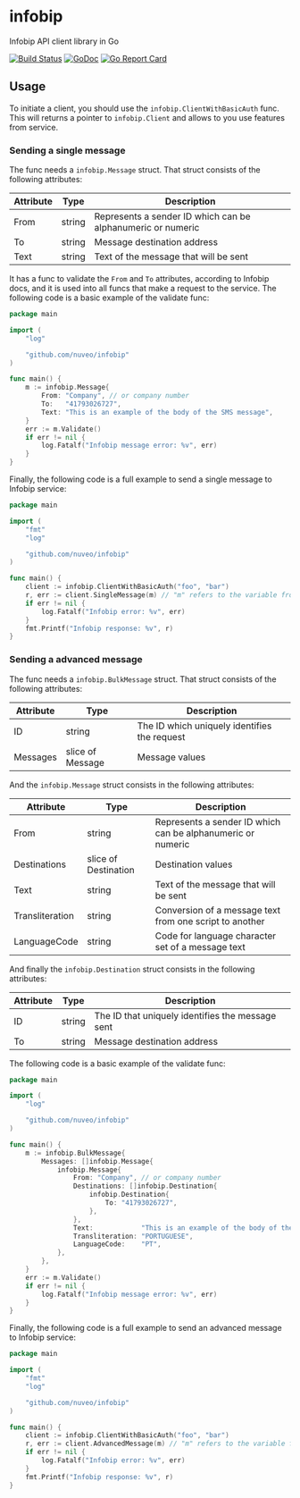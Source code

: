 # infobip

Infobip API client library in Go

[![Build Status](https://travis-ci.org/nuveo/infobip.svg?branch=master)](https://travis-ci.org/nuveo/infobip)
[![GoDoc](https://godoc.org/github.com/nuveo/infobip?status.png)](https://godoc.org/github.com/nuveo/infobip)
[![Go Report Card](https://goreportcard.com/badge/github.com/nuveo/infobip)](https://goreportcard.com/report/github.com/nuveo/infobip)

## Usage

To initiate a client, you should use the `infobip.ClientWithBasicAuth` func. This will returns a pointer to `infobip.Client` and allows to you use features from service.

### Sending a single message

The func needs a `infobip.Message` struct. That struct consists of the following attributes:

| Attribute | Type | Description |
|-----------|------|-------------|
| From | string | Represents a sender ID which can be alphanumeric or numeric |
| To | string | Message destination address |
| Text | string | Text of the message that will be sent |

It has a func to validate the `From` and `To` attributes, according to Infobip docs, and it is used into all funcs that make a request to the service. The following code is a basic example of the validate func:

```go
package main

import (
    "log"

    "github.com/nuveo/infobip"
)

func main() {
    m := infobip.Message{
        From: "Company", // or company number
        To:   "41793026727",
        Text: "This is an example of the body of the SMS message",
    }
    err := m.Validate()
    if err != nil {
        log.Fatalf("Infobip message error: %v", err)
    }
}
```

Finally, the following code is a full example to send a single message to Infobip service:

```go
package main

import (
    "fmt"
    "log"

    "github.com/nuveo/infobip"
)

func main() {
    client := infobip.ClientWithBasicAuth("foo", "bar")
    r, err := client.SingleMessage(m) // "m" refers to the variable from the previous example
    if err != nil {
        log.Fatalf("Infobip error: %v", err)
    }
    fmt.Printf("Infobip response: %v", r)
}
```

### Sending a advanced message

The func needs a `infobip.BulkMessage` struct. That struct consists of the following attributes:

| Attribute | Type | Description |
|-----------|------|-------------|
| ID | string | The ID which uniquely identifies the request |
| Messages | slice of Message | Message values |

And the `infobip.Message` struct consists in the following attributes:

| Attribute | Type | Description |
|-----------|------|-------------|
| From | string | Represents a sender ID which can be alphanumeric or numeric |
| Destinations | slice of Destination | Destination values |
| Text | string | Text of the message that will be sent |
| Transliteration | string | Conversion of a message text from one script to another |
| LanguageCode | string | Code for language character set of a message text |

And finally the `infobip.Destination` struct consists in the following attributes:

| Attribute | Type | Description |
|-----------|------|-------------|
| ID | string | The ID that uniquely identifies the message sent |
| To | string | Message destination address |

The following code is a basic example of the validate func:

```go
package main

import (
    "log"

    "github.com/nuveo/infobip"
)

func main() {
    m := infobip.BulkMessage{
        Messages: []infobip.Message{
            infobip.Message{
                From: "Company", // or company number
                Destinations: []infobip.Destination{
                    infobip.Destination{
                        To: "41793026727",
                    },
                },
                Text:            "This is an example of the body of the SMS message",
                Transliteration: "PORTUGUESE",
                LanguageCode:    "PT",
            },
        },
    }
    err := m.Validate()
    if err != nil {
        log.Fatalf("Infobip message error: %v", err)
    }
}
```

Finally, the following code is a full example to send an advanced message to Infobip service:

```go
package main

import (
    "fmt"
    "log"

    "github.com/nuveo/infobip"
)

func main() {
    client := infobip.ClientWithBasicAuth("foo", "bar")
    r, err := client.AdvancedMessage(m) // "m" refers to the variable from the previous example
    if err != nil {
        log.Fatalf("Infobip error: %v", err)
    }
    fmt.Printf("Infobip response: %v", r)
}
```
